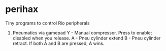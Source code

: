 # perihax
Tiny programs to control Rio peripherals

1. Pneumatics via gamepad
Y - Manual compressor.  Press to enable; disabled when you release.
A - Pneu cylinder extend
B - Pneu cylinder retract.  If both A and B are pressed, A wins.
